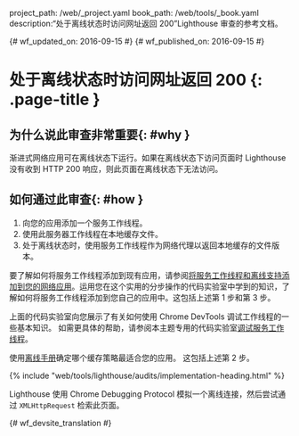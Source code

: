 project_path: /web/_project.yaml
book_path: /web/tools/_book.yaml
description:“处于离线状态时访问网址返回 200”Lighthouse 审查的参考文档。

{# wf_updated_on: 2016-09-15 #}
{# wf_published_on: 2016-09-15 #}

# 处于离线状态时访问网址返回 200 {: .page-title }

## 为什么说此审查非常重要{: #why }

渐进式网络应用可在离线状态下运行。如果在离线状态下访问页面时 Lighthouse 没有收到 HTTP 200 响应，则此页面在离线状态下无法访问。



## 如何通过此审查{: #how }

1. 向您的应用添加一个服务工作线程。
2. 使用此服务器工作线程在本地缓存文件。
3. 处于离线状态时，使用服务工作线程作为网络代理以返回本地缓存的文件版本。


要了解如何将服务工作线程添加到现有应用，请参阅[将服务工作线程和离线支持添加到您的网络应用](https://codelabs.developers.google.com/codelabs/offline)。运用您在这个实用的分步操作的代码实验室中学到的知识，了解如何将服务工作线程添加到您自己的应用中。这包括上述第 1 步和第 3 步。

上面的代码实验室向您展示了有关如何使用 Chrome DevTools 调试工作线程的一些基本知识。
如需更具体的帮助，请参阅本主题专用的代码实验室[调试服务工作线程](https://codelabs.developers.google.com/codelabs/debugging-service-workers)。



使用[离线手册](https://jakearchibald.com/2014/offline-cookbook/)确定哪个缓存策略最适合您的应用。
这包括上述第 2 步。

{% include "web/tools/lighthouse/audits/implementation-heading.html" %}

Lighthouse 使用 Chrome Debugging Protocol 模拟一个离线连接，然后尝试通过 `XMLHttpRequest` 检索此页面。



{# wf_devsite_translation #}
